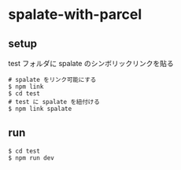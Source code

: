 # spalate-with-parcel

## setup

test フォルダに spalate のシンボリックリンクを貼る

```
# spalate をリンク可能にする
$ npm link
$ cd test
# test に spalate を紐付ける
$ npm link spalate
```

## run

```
$ cd test
$ npm run dev
```

